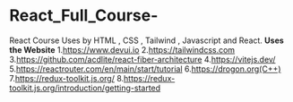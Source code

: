 # React_Full_Course-
React Course Uses by HTML , CSS , Tailwind , Javascript and React.
**Uses the Website**
1.https://www.devui.io 
2.https://tailwindcss.com
3.https://github.com/acdlite/react-fiber-architecture
4.https://vitejs.dev/
5.https://reactrouter.com/en/main/start/tutorial
6.https://drogon.org(C++)
7.https://redux-toolkit.js.org/
8.https://redux-toolkit.js.org/introduction/getting-started
